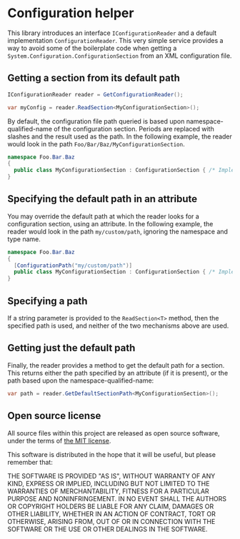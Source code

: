 # Configuration helper
This library introduces an interface `IConfigurationReader` and a default implementation `ConfigurationReader`.
This very simple service provides a way to avoid some of the boilerplate code when getting a `System.Configuration.ConfigurationSection` from an XML configuration file.

## Getting a section from its default path
```csharp
IConfigurationReader reader = GetConfigurationReader();

var myConfig = reader.ReadSection<MyConfigurationSection>();
```

By default, the configuration file path queried is based upon namespace-qualified-name of the configuration section.
Periods are replaced with slashes and the result used as the path.
In the following example, the reader would look in the path `Foo/Bar/Baz/MyConfigurationSection`.

```csharp
namespace Foo.Bar.Baz
{
  public class MyConfigurationSection : ConfigurationSection { /* Implementation omitted */ }
}
```

## Specifying the default path in an attribute
You may override the default path at which the reader looks for a configuration section, using an attribute.
In the following example, the reader would look in the path `my/custom/path`, ignoring the namespace and type name.

```csharp
namespace Foo.Bar.Baz
{
  [ConfigurationPath("my/custom/path")]
  public class MyConfigurationSection : ConfigurationSection { /* Implementation omitted */ }
}
```

## Specifying a path
If a string parameter is provided to the `ReadSection<T>` method, then the specified path is used, and neither of the two mechanisms above are used.

## Getting just the default path
Finally, the reader provides a method to get the default path for a section.
This returns either the path specified by an attribute (if it is present), or the path based upon the namespace-qualified-name:

```csharp
var path = reader.GetDefaultSectionPath<MyConfigurationSection>();
```

## Open source license
All source files within this project are released as open source software,
under the terms of [the MIT license].

[the MIT license]: http://opensource.org/licenses/MIT

This software is distributed in the hope that it will be useful, but please
remember that:

THE SOFTWARE IS PROVIDED "AS IS", WITHOUT WARRANTY OF ANY KIND, EXPRESS OR
IMPLIED, INCLUDING BUT NOT LIMITED TO THE WARRANTIES OF MERCHANTABILITY,
FITNESS FOR A PARTICULAR PURPOSE AND NONINFRINGEMENT. IN NO EVENT SHALL THE
AUTHORS OR COPYRIGHT HOLDERS BE LIABLE FOR ANY CLAIM, DAMAGES OR OTHER
LIABILITY, WHETHER IN AN ACTION OF CONTRACT, TORT OR OTHERWISE, ARISING FROM,
OUT OF OR IN CONNECTION WITH THE SOFTWARE OR THE USE OR OTHER DEALINGS IN
THE SOFTWARE.